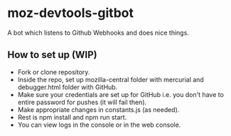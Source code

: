 # moz-devtools-gitbot
A bot which listens to Github Webhooks and does nice things.


## How to set up (WIP)

 - Fork or clone repository.
 - Inside the repo, set up mozilla-central folder with mercurial and debugger.html folder with GitHub.
 - Make sure your credentials are set up for GitHub i.e. you don't have to entire password for pushes (it will fail then).
 - Make appropriate changes in constants.js (as needed).
 - Rest is npm install and npm run start.
 - You can view logs in the console or in the web console.